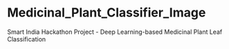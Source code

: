 # Medicinal_Plant_Classifier_Image
Smart India Hackathon Project - Deep Learning-based Medicinal Plant Leaf Classification
